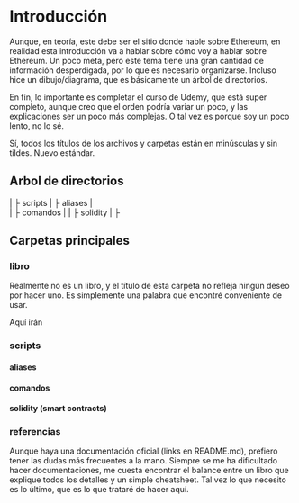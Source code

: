 # Introducción

Aunque, en teoría, este debe ser el sitio donde hable sobre Ethereum, en realidad esta introducción va a hablar sobre cómo voy a hablar sobre Ethereum. 
Un poco meta, pero este tema tiene una gran cantidad de información desperdigada, por lo que es necesario organizarse.
Incluso hice un dibujo/diagrama, que es básicamente un árbol de directorios.

En fin, lo importante es completar el curso de Udemy, que está super completo, aunque creo que el orden podría variar un poco, y las explicaciones ser un poco más complejas.
O tal vez es porque soy un poco lento, no lo sé.

Sí, todos los títulos de los archivos y carpetas están en minúsculas y sin tildes. Nuevo estándar.

## Arbol de directorios

|
├ scripts
|   ├ aliases
|   
|   ├ comandos
|
|   ├ solidity
|
├


## Carpetas principales

### libro

Realmente no es un libro, y el título de esta carpeta no refleja ningún deseo por hacer uno.
Es simplemente una palabra que encontré conveniente de usar.

Aquí irán 

### scripts

#### aliases

#### comandos

#### solidity (smart contracts)

### referencias

Aunque haya una documentación oficial (links en README.md), prefiero tener las dudas más frecuentes a la mano.
Siempre se me ha dificultado hacer documentaciones, me cuesta encontrar el balance entre un libro que explique todos los detalles y un simple cheatsheet.
Tal vez lo que necesito es lo último, que es lo que trataré de hacer aquí.